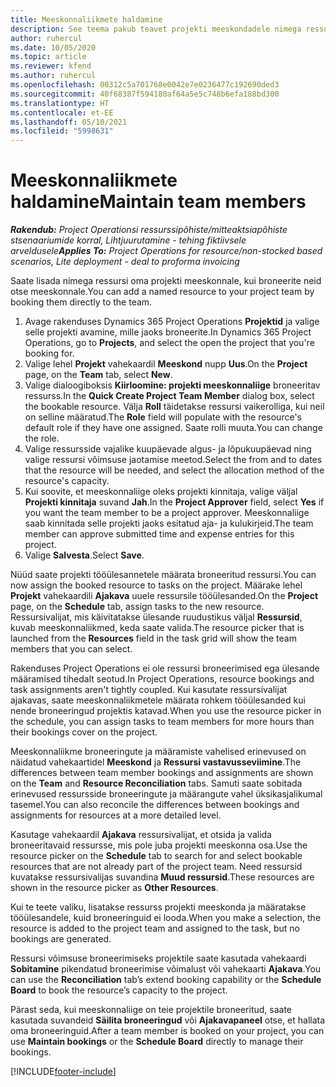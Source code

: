```yaml
---
title: Meeskonnaliikmete haldamine
description: See teema pakub teavet projekti meeskondadele nimega ressursside broneerimise ja nende ülesannetele määramise kohta.
author: ruhercul
ms.date: 10/05/2020
ms.topic: article
ms.reviewer: kfend
ms.author: ruhercul
ms.openlocfilehash: 00312c5a701768e0042e7e0236477c192690ded3
ms.sourcegitcommit: 40f68387f594180af64a5e5c748b6efa188bd300
ms.translationtype: HT
ms.contentlocale: et-EE
ms.lasthandoff: 05/10/2021
ms.locfileid: "5998631"
---
```

# <a name="maintain-team-members"></a><span data-ttu-id="720a9-103">Meeskonnaliikmete haldamine</span><span class="sxs-lookup"><span data-stu-id="720a9-103">Maintain team members</span></span>

<span data-ttu-id="720a9-104">_**Rakendub:** Project Operationsi ressurssipõhiste/mitteaktsiapõhiste stsenaariumide korral,  Lihtjuurutamine - tehing fiktiivsele arveldusele_</span><span class="sxs-lookup"><span data-stu-id="720a9-104">_**Applies To:** Project Operations for resource/non-stocked based scenarios, Lite deployment - deal to proforma invoicing_</span></span>

<span data-ttu-id="720a9-105">Saate lisada nimega ressursi oma projekti meeskonnale, kui broneerite neid otse meeskonnale.</span><span class="sxs-lookup"><span data-stu-id="720a9-105">You can add a named resource to your project team by booking them directly to the team.</span></span>

1. <span data-ttu-id="720a9-106">Avage rakenduses Dynamics 365 Project Operations **Projektid** ja valige selle projekti avamine, mille jaoks broneerite.</span><span class="sxs-lookup"><span data-stu-id="720a9-106">In Dynamics 365 Project Operations, go to **Projects**, and select the open the project that you're booking for.</span></span>
2. <span data-ttu-id="720a9-107">Valige lehel **Projekt** vahekaardil **Meeskond** nupp **Uus**.</span><span class="sxs-lookup"><span data-stu-id="720a9-107">On the **Project** page, on the **Team** tab, select **New**.</span></span> 
3. <span data-ttu-id="720a9-108">Valige dialoogiboksis **Kiirloomine: projekti meeskonnaliige** broneeritav ressurss.</span><span class="sxs-lookup"><span data-stu-id="720a9-108">In the **Quick Create Project Team Member** dialog box, select the bookable resource.</span></span> <span data-ttu-id="720a9-109">Välja **Roll** täidetakse ressursi vaikerolliga, kui neil on selline määratud.</span><span class="sxs-lookup"><span data-stu-id="720a9-109">The **Role** field will populate with the resource's default role if they have one assigned.</span></span> <span data-ttu-id="720a9-110">Saate rolli muuta.</span><span class="sxs-lookup"><span data-stu-id="720a9-110">You can change the role.</span></span> 
4. <span data-ttu-id="720a9-111">Valige ressursside vajalike kuupäevade algus- ja lõpukuupäevad ning valige ressursi võimsuse jaotamise meetod.</span><span class="sxs-lookup"><span data-stu-id="720a9-111">Select the from and to dates that the resource will be needed, and select the allocation method of the resource's capacity.</span></span> 
5. <span data-ttu-id="720a9-112">Kui soovite, et meeskonnaliige oleks projekti kinnitaja, valige väljal **Projekti kinnitaja** suvand **Jah**.</span><span class="sxs-lookup"><span data-stu-id="720a9-112">In the **Project Approver** field, select **Yes** if you want the team member to be a project approver.</span></span> <span data-ttu-id="720a9-113">Meeskonnaliige saab kinnitada selle projekti jaoks esitatud aja- ja kulukirjeid.</span><span class="sxs-lookup"><span data-stu-id="720a9-113">The team member can approve submitted time and expense entries for this project.</span></span> 
6. <span data-ttu-id="720a9-114">Valige **Salvesta**.</span><span class="sxs-lookup"><span data-stu-id="720a9-114">Select **Save**.</span></span>

<span data-ttu-id="720a9-115">Nüüd saate projekti tööülesannetele määrata broneeritud ressursi.</span><span class="sxs-lookup"><span data-stu-id="720a9-115">You can now assign the booked resource to tasks on the project.</span></span> <span data-ttu-id="720a9-116">Määrake lehel **Projekt** vahekaardili **Ajakava** uuele ressursile tööülesanded.</span><span class="sxs-lookup"><span data-stu-id="720a9-116">On the **Project** page, on the **Schedule** tab, assign tasks to the new resource.</span></span> <span data-ttu-id="720a9-117">Ressursivalijat, mis käivitatakse ülesande ruudustikus väljal **Ressursid**, kuvab meeskonnaliikmed, keda saate valida.</span><span class="sxs-lookup"><span data-stu-id="720a9-117">The resource picker that is launched from the **Resources** field in the task grid will show the team members that you can select.</span></span>


<span data-ttu-id="720a9-118">Rakenduses Project Operations ei ole ressursi broneerimised ega ülesande määramised tihedalt seotud.</span><span class="sxs-lookup"><span data-stu-id="720a9-118">In Project Operations, resource bookings and task assignments aren't tightly coupled.</span></span> <span data-ttu-id="720a9-119">Kui kasutate ressursivalijat ajakavas, saate meeskonnaliikmetele määrata rohkem tööülesanded kui nende broneeringud projektis katavad.</span><span class="sxs-lookup"><span data-stu-id="720a9-119">When you use the resource picker in the schedule, you can assign tasks to team members for more hours than their bookings cover on the project.</span></span>

<span data-ttu-id="720a9-120">Meeskonnaliikme broneeringute ja määramiste vahelised erinevused on näidatud vahekaartidel **Meeskond** ja **Ressursi vastavusseviimine**.</span><span class="sxs-lookup"><span data-stu-id="720a9-120">The differences between team member bookings and assignments are shown on the **Team** and **Resource Reconciliation** tabs.</span></span> <span data-ttu-id="720a9-121">Samuti saate sobitada erinevused ressursside broneeringute ja määrangute vahel üksikasjalikumal tasemel.</span><span class="sxs-lookup"><span data-stu-id="720a9-121">You can also reconcile the differences between bookings and assignments for resources at a more detailed level.</span></span>

<span data-ttu-id="720a9-122">Kasutage vahekaardil **Ajakava** ressursivalijat, et otsida ja valida broneeritavaid ressursse, mis pole juba projekti meeskonna osa.</span><span class="sxs-lookup"><span data-stu-id="720a9-122">Use the resource picker on the **Schedule** tab to search for and select bookable resources that are not already part of the project team.</span></span> <span data-ttu-id="720a9-123">Need ressursid kuvatakse ressursivalijas suvandina **Muud ressursid**.</span><span class="sxs-lookup"><span data-stu-id="720a9-123">These resources are shown in the resource picker as **Other Resources**.</span></span>

<span data-ttu-id="720a9-124">Kui te teete valiku, lisatakse ressurss projekti meeskonda ja määratakse tööülesandele, kuid broneeringuid ei looda.</span><span class="sxs-lookup"><span data-stu-id="720a9-124">When you make a selection, the resource is added to the project team and assigned to the task, but no bookings are generated.</span></span>

<span data-ttu-id="720a9-125">Ressursi võimsuse broneerimiseks projektile saate kasutada vahekaardi **Sobitamine** pikendatud broneerimise võimalust või vahekaarti **Ajakava**.</span><span class="sxs-lookup"><span data-stu-id="720a9-125">You can use the **Reconciliation** tab’s extend booking capability or the **Schedule Board** to book the resource’s capacity to the project.</span></span>

<span data-ttu-id="720a9-126">Pärast seda, kui meeskonnaliige on teie projektile broneeritud, saate kasutada suvandeid **Säilita broneeringud** või **Ajakavapaneel** otse, et hallata oma broneeringuid.</span><span class="sxs-lookup"><span data-stu-id="720a9-126">After a team member is booked on your project, you can use **Maintain bookings** or the **Schedule Board** directly to manage their bookings.</span></span>


[!INCLUDE[footer-include](../includes/footer-banner.md)]